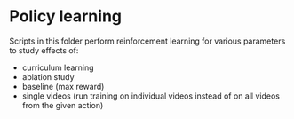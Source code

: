 # Policy learning 
Scripts in this folder perform reinforcement learning for various parameters to study effects of:

- curriculum learning
- ablation study
- baseline (max reward)
- single videos (run training on individual videos instead of on all videos from the given action)

